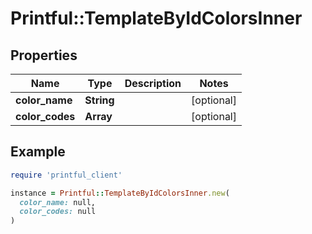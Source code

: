 # Printful::TemplateByIdColorsInner

## Properties

| Name | Type | Description | Notes |
| ---- | ---- | ----------- | ----- |
| **color_name** | **String** |  | [optional] |
| **color_codes** | **Array** |  | [optional] |

## Example

```ruby
require 'printful_client'

instance = Printful::TemplateByIdColorsInner.new(
  color_name: null,
  color_codes: null
)
```

